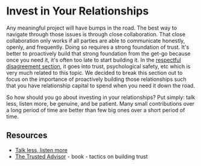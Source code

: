 # Invest in Your Relationships

Any meaningful project will have bumps in the road. The best way to navigate through those issues is through close collaboration. That close collaboration only works if all parties are able to communicate honestly, openly, and frequently. Doing so requires a strong foundation of trust. It's better to proactively build that strong foundation from the get-go because once you need it, it's often too late to start building it. In the [respectful disagreement section](https://github.com/pragmint/best-practices/blob/main/teamwork/respectful-disagreement.md), it goes into trust, psychological safety, etc which is very much related to this topic. We decided to break this section out to focus on the importance of proactively building those relationships such that you have relationship capital to spend when you need it down the road.

So how should you go about investing in your relationships? Put simply: talk less, listen more, be genuine, and be patient. Many small contributions over a long period of time are better than few big ones over a short period of time.

## Resources

- [Talk less, listen more](https://www.betterup.com/blog/talk-less-listen-more)
- [The Trusted Advisor](https://www.goodreads.com/book/show/873993.The_Trusted_Advisor) - book - tactics on building trust
